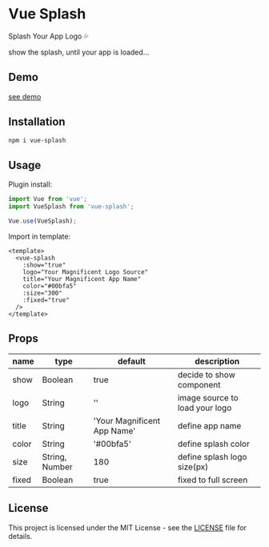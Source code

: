 # Vue Splash
Splash Your App Logo 💦

show the splash, until your app is loaded...


## Demo

[see demo](https://mehdikhoshnevisz.github.io/vue-splash/)

## Installation
```bash
npm i vue-splash
```

## Usage

Plugin install:

```js
import Vue from 'vue';
import VueSplash from 'vue-splash';

Vue.use(VueSplash);
```

Import in template:

```vue
<template>
  <vue-splash
    :show="true"
    logo="Your Magnificent Logo Source"
    title="Your Magnificent App Name"
    color="#00bfa5"
    :size="300"
    :fixed="true"
  />
</template>
```

## Props

| name            | type                             | default                     | description                                                            |
| --------------- | -------------------------------- | --------------------------- | ---------------------------------------------------------------------- |
| show            | Boolean                          | true                        | decide to show component                                               |
| logo            | String                           | ''                          | image source to load your logo                                         |
| title           | String                           | 'Your Magnificent App Name' | define app name                                                        |
| color           | String                           | '#00bfa5'                   | define splash color                                                    |
| size            | String, Number                   | 180                         | define splash logo size(px)                                            |
| fixed           | Boolean                          | true                        | fixed to full screen                                                   |



## License

This project is licensed under the MIT License - see the [LICENSE](LICENSE) file for details.
